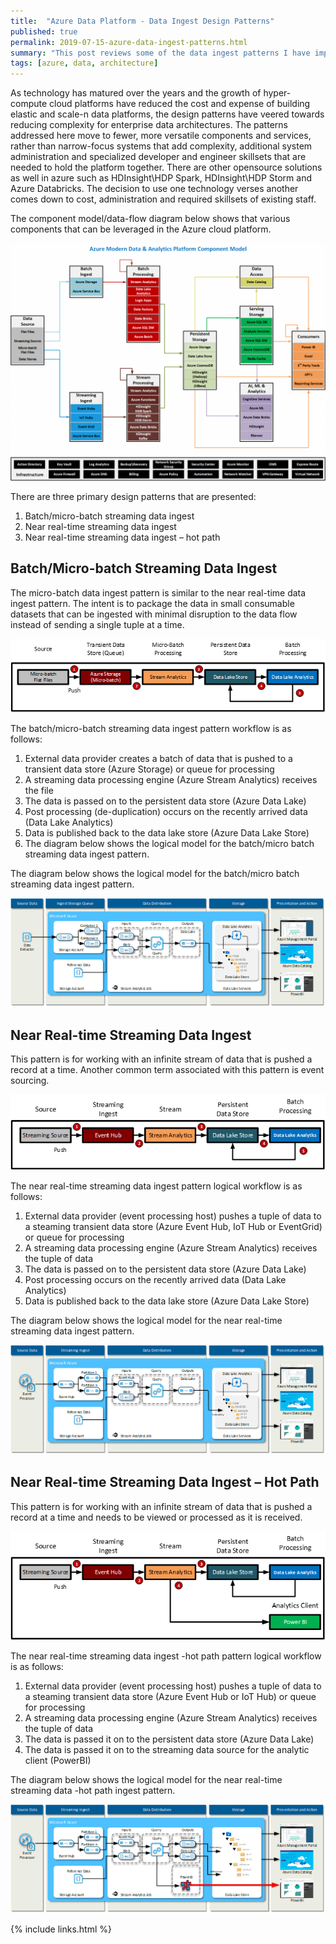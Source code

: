 ```yaml
---
title:  "Azure Data Platform - Data Ingest Design Patterns"
published: true
permalink: 2019-07-15-azure-data-ingest-patterns.html
summary: "This post reviews some of the data ingest patterns I have implemented in Azure."
tags: [azure, data, architecture]
---
```


As technology has matured over the years and the growth of hyper-compute cloud platforms have reduced the cost and expense of building elastic and scale-n data platforms, the design patterns have veered towards reducing complexity for enterprise data architectures. The patterns addressed here move to fewer, more versatile components and services, rather than narrow-focus systems that add complexity, additional system administration and specialized developer and engineer skillsets that are needed to hold the platform together. There are other opensource solutions as well in azure such as HDInsight\HDP Spark, HDInsight\HDP Storm and Azure Databricks. The decision to use one technology verses another comes down to cost, administration and required skillsets of existing staff.

The component model/data-flow diagram below shows that various components that can be leveraged in the Azure cloud platform.

![diagram](images/2019-07-15-azure-data-ingest-patterns1.png)

There are three primary design patterns that are presented:
1. Batch/micro-batch streaming data ingest
2. Near real-time streaming data ingest
3. Near real-time streaming data ingest – hot path

## Batch/Micro-batch Streaming Data Ingest
 The micro-batch data ingest pattern is similar to the near real-time data ingest pattern. The intent is to package the data in small consumable datasets that can be ingested with minimal disruption to the data flow instead of sending a single tuple at a time.

![diagram](images/2019-07-15-azure-data-ingest-patterns2.png)

 The batch/micro-batch streaming data ingest pattern workflow is as follows:  
 1. External data provider creates a batch of data that is pushed to a transient data store (Azure Storage) or queue for processing
 2. A streaming data processing engine (Azure Stream Analytics) receives the file
 3. The data is passed on to the persistent data store (Azure Data Lake)
 4. Post processing (de-duplication) occurs on the recently arrived data (Data Lake Analytics)
 5. Data is published back to the data lake store (Azure Data Lake Store)
 6. The diagram below shows the logical model for the batch/micro batch streaming data ingest pattern.

 The diagram below shows the logical model for the batch/micro batch streaming data ingest pattern.

![diagram](images/2019-07-15-azure-data-ingest-patterns3.png)

## Near Real-time Streaming Data Ingest
 This pattern is for working with an infinite stream of data that is pushed a record at a time. Another common term associated with this pattern is event sourcing.

![diagram](images/2019-07-15-azure-data-ingest-patterns4.png)

The near real-time streaming data ingest pattern logical workflow is as follows:
1. External data provider (event processing host) pushes a tuple of data to a steaming transient data store (Azure Event Hub, IoT Hub or EventGrid) or queue for processing
2. A streaming data processing engine (Azure Stream Analytics) receives the tuple of data
3. The data is passed on to the persistent data store (Azure Data Lake)
4. Post processing occurs on the recently arrived data (Data Lake Analytics)
5. Data is published back to the data lake store (Azure Data Lake Store)

The diagram below shows the logical model for the near real-time streaming data ingest pattern.

![diagram](images/2019-07-15-azure-data-ingest-patterns5.png)

## Near Real-time Streaming Data Ingest – Hot Path
This pattern is for working with an infinite stream of data that is pushed a record at a time and needs to be viewed or processed as it is received.

![diagram](images/2019-07-15-azure-data-ingest-patterns6.png)

The near real-time streaming data ingest -hot path pattern logical workflow is as follows:
1. External data provider (event processing host) pushes a tuple of data to a steaming transient data store (Azure Event Hub or IoT Hub) or queue for processing
2. A streaming data processing engine (Azure Stream Analytics) receives the tuple of data
3. The data is passed it on to the persistent data store (Azure Data Lake)
4. The data is passed it on to the streaming data source for the analytic client (PowerBI)

The diagram below shows the logical model for the near real-time streaming data -hot path ingest pattern.

![diagram](images/2019-07-15-azure-data-ingest-patterns7.png)

{% include links.html %}
